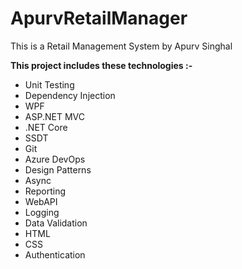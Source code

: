 # ApurvRetailManager
This is a Retail Management System by Apurv Singhal




**This project includes these technologies :-**
  - Unit Testing
  - Dependency Injection
  - WPF
  - ASP.NET MVC
  - .NET Core
  - SSDT
  - Git
  - Azure DevOps
  - Design Patterns
  - Async
  - Reporting
  - WebAPI
  - Logging
  - Data Validation
  - HTML
  - CSS
  - Authentication
